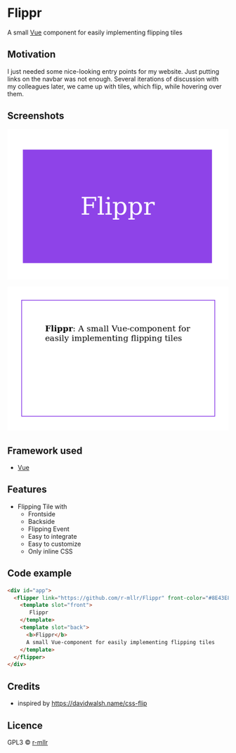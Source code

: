 # Flippr
A small [Vue](https://vuejs.org/) component for easily implementing flipping tiles

## Motivation
I just needed some nice-looking entry points for my website. Just putting links on the navbar was not enough. 
Several iterations of discussion with my colleagues later, we came up with tiles, which flip, while hovering over them.

## Screenshots

![alt text][front]

![alt text][back]



[front]: https://github.com/r-mllr/Flippr/raw/master/img/front.png "Front view of tile"
[back]: https://github.com/r-mllr/Flippr/raw/master/img/back.png "Back view of tile"

## Framework used

- [Vue](https://vuejs.org)

## Features

- Flipping Tile with
  - Frontside
  - Backside
  - Flipping Event
  - Easy to integrate
  - Easy to customize
  - Only inline CSS 
  
## Code example

```html
<div id="app">
  <flipper link="https://github.com/r-mllr/Flippr" front-color="#8E43E8" front-font-mult="6">
    <template slot="front">
       Flippr
    </template>
    <template slot="back">
      <b>Flippr</b>
      A small Vue-component for easily implementing flipping tiles
    </template>
  </flipper>
</div>
```

## Credits

- inspired by https://davidwalsh.name/css-flip

## Licence

GPL3 © [r-mllr](https://github.com/r-mllr)
